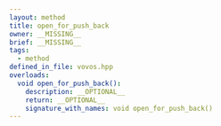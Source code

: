 ```yaml
---
layout: method
title: open_for_push_back
owner: __MISSING__
brief: __MISSING__
tags:
  - method
defined_in_file: vovos.hpp
overloads:
  void open_for_push_back():
    description: __OPTIONAL__
    return: __OPTIONAL__
    signature_with_names: void open_for_push_back()
---
```

